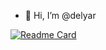 - 👋 Hi, I’m @delyar


[![Readme Card](https://github-readme-stats.vercel.app/api/pin/?username=delyar&repo=github-readme-stats)](https://github.com/delyar/github-readme-stats)

<!-- - 👀 I’m interested in ...
- 🌱 I’m currently learning ...
- 💞️ I’m looking to collaborate on ...
- 📫 How to reach me ... -->

<!---
delyar/delyar is a ✨ special ✨ repository because its `README.md` (this file) appears on your GitHub profile.
You can click the Preview link to take a look at your changes.
--->
